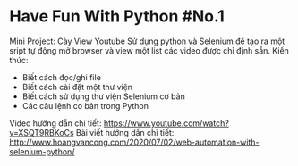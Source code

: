 ﻿# Have Fun With Python #No.1
Mini Project: Cày View Youtube
Sử dụng python và Selenium để tạo ra một sript tự động mở browser và view một list các video được chỉ định sẵn.
Kiến thức:
- Biết cách đọc/ghi file
- Biết cách cài đặt một thư viện
- Biết cách sử dụng thư viện Selenium cơ bản
- Các câu lệnh cơ bản trong Python

Video hướng dẫn chi tiết: https://www.youtube.com/watch?v=XSQT9RBKoCs
Bài viết hướng dẫn chi tiết: http://www.hoangvancong.com/2020/07/02/web-automation-with-selenium-python/
